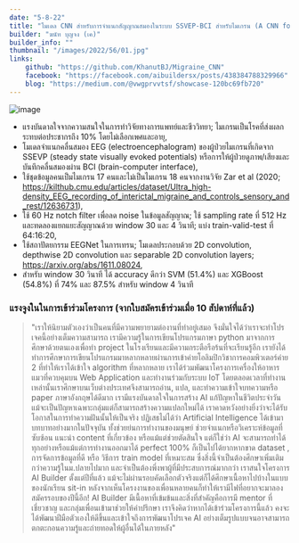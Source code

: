 ```yaml
---
date: "5-8-22"
title: "โมเดล CNN สำหรับการจำแนกสัญญาณสมองในระบบ SSVEP-BCI สำหรับไมเกรน (A CNN for Classification Task in SSVEP-BCI for Migraine)"
builder: "ฆนัท บุญจง (เค)"
builder_info: ""
thumbnail: "/images/2022/56/01.jpg"
links:
    github: "https://github.com/KhanutBJ/Migraine_CNN"
    facebook: "https://facebook.com/aibuildersx/posts/438384788329966"
    blog: "https://medium.com/@vwgprvvtsf/showcase-120bc69fb720"
---
```


![image](/images/2022/56/01.jpg)

- แรงบันดาลใจจากความสนใจในการทำวิจัยทางการแพทย์และชีววิทยา; ไมเกรนเป็นโรคที่ส่งผลกระทบต่อประชากรถึง 10% โดยไม่เลือกเพศและอายุ,
- โมเดลจำแนกคลื่นสมอง EEG (electroencephalogram) ของผู้ป่วยไมเกรนที่เกิดจาก SSEVP (steady state visually evoked potentials) หรือการให้ผู้ป่วยดูภาพ/เสียงและบันทึกคลื่นสมองผ่าน BCI (brain-computer interface),
- ใช้ชุดข้อมูลคนเป็มไมเกรน 17 คนและไม่เป็นไมเกรน 18 คนจากงานวิจัย Zar et al (2020; https://kilthub.cmu.edu/articles/dataset/Ultra_high-density_EEG_recording_of_interictal_migraine_and_controls_sensory_and_rest/12636731),
- ใช้ 60 Hz notch filter เพื่อลด noise ในข้อมูลสัญญาณ; ใช้ sampling rate ที่ 512 Hz และทดลองแยกแยะสัญญาณด้วย window 30 และ 4 วินาที; แบ่ง train-valid-test ที่ 64:16:20,
- ใช้สถาปัตยกรรม EEGNet ในการเทรน; โมเดลประกอบด้วย 2D convolution, depthwise 2D convolution และ separable 2D convolution layers; https://arxiv.org/abs/1611.08024,
- สำหรับ window 30 วินาที ได้ accuracy ดีกว่า SVM (51.4%) และ XGBoost (54.8%) ที่ 74% และ 87.5% สำหรับ window 4 วินาที

### แรงจูงในในการเข้าร่วมโครงการ (จากใบสมัครเข้าร่วมเมื่อ 10 สัปดาห์ที่แล้ว)

> "เราให้นิยามตัวเองว่าเป็นคนที่มีความพยายามต่องานที่ทำอยู่เสมอ จึงมั่นใจได้ว่าเราจะทำโปรเจคนี้อย่างเต็มความสามารถ เรามีความรู้ในการเขียนโปรแกรมภาษา python มาจากการศึกษาด้วยตนเองเพื่อทำ project ในโรงเรียนและมีความกระตือรือร้นที่จะเรียนรู้อีก เรายังได้ทำการศึกษาการเขียนโปรแกรมมาหลากหลายผ่านการเข้าค่ายโอลิมปิกวิชาการคอมพิวเตอร์ค่าย 2 ที่ทำให้เราได้เข้าใจ algorithm ที่หลากหลาย เราได้ร่วมพัฒนาโครงการเครื่องให้อาหารแมวที่ควบคุมบน Web Application และทำงานร่วมกับระบบ IoT โดยตลอดเวลาที่ทำงานเหล่านั้นเราศึกษาบนเว็บต่างประเทศจึงสามารถอ่าน, แปล, และทำความเข้าใจบทความหรือ paper ภาษาอังกฤษได้ดีมาก เรามีแรงบันดาลใจในการสร้าง AI แก้ปัญหาในชีวิตประจำวัน แม้จะเป็นปัญหาเฉพาะกลุ่มแต่ก็สามารถสร้างความแปลกใหม่ได้ เราคาดหวังอย่างยิ่งว่าจะได้รับโอกาสในการทำความฝันนั้นให้เป็นจริง  ปฏิเสธไม่ได้ว่า Artificial Intelligence ได้เข้ามาบทบาทอย่างมากในปัจจุบัน ทั้งช่วยย่นการทำงานของมนุษย์ ช่วยจำแนกหรือวิเคราะห์ข้อมูลที่ซับซ้อน แนะนำ content ที่เกี่ยวข้อง หรือแม้แต่ช่วยตัดสินใจ แต่ก็ใช่ว่า AI จะสามารถทำได้ทุกอย่างหรือแม้แต่การทำงานออกมาได้ perfect 100% ก็เป็นไปได้ยากหากขาด dataset , การจัดการข้อมูลที่ดี หรือ วิธีการ train model ที่เหมาะสม ซึ่งสิ่งนี้จำเป็นต้องศึกษาเพิ่มเติมกว่าความรู้ในม.ปลายไปมาก และจำเป็นต้องพึ่งพาผู้ที่มีประสบการณ์มากกว่า  เราสนใจโครงการ AI Builder ตั้งแต่ปีที่แล้ว แม้จะไม่ผ่านรอบคัดเลือกตัวจริงแต่ก็ได้ศึกษาเนื้อหาไปบ้างในแบบของนักเรียน sit-in หลังจากเห็นโครงงานของเพื่อนหลายคนก็ทำให้เรามีไฟที่อยากจะมาลองสมัครรอบของปีนี้อีก! AI Builder มีเนื้อหาที่เข้มข้นและสิ่งที่สำคัญคือการมี mentor ที่เชี่ยวชาญ และกลุ่มเพื่อนเข้ามาช่วยให้คำปรึกษา เราจึงคิดว่าหากได้เข้าร่วมโครงการนี้แล้ว คงจะได้พัฒนาฝีมือตัวเองให้ดีขึ้นและเข้าใจถึงการพัฒนาโปรเจค AI อย่างเต็มรูปแบบจนอาจสามารถตกตะกอนความรู้และถ่ายทอดให้ผู้อื่นได้ในภายหลัง"